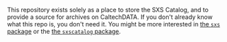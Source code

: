This repository exists solely as a place to store the SXS Catalog, and
to provide a source for archives on CaltechDATA.  If you don't already
know what this repo is, you don't need it.  You might be more
interested in [the `sxs`
package](https://github.com/sxs-collaboration/sxs) or the [the
`sxscatalog`
package](https://github.com/sxs-collaboration/sxscatalog).
